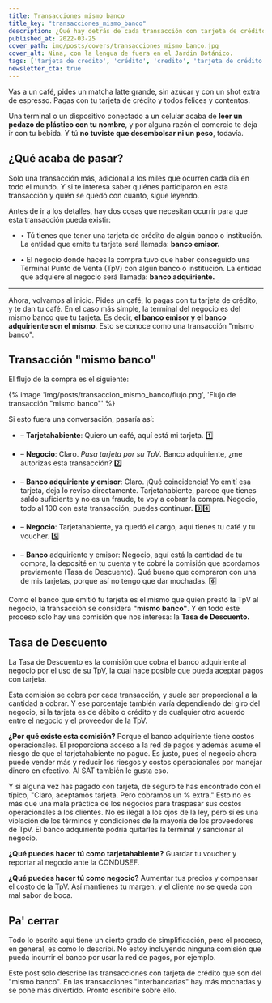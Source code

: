 ```yaml
---
title: Transacciones mismo banco
title_key: "transacciones_mismo_banco"
description: ¿Qué hay detrás de cada transacción con tarjeta de crédito? ¿Quiénes participan? ¿Quién se lleva cuánto?
published_at: 2022-03-25
cover_path: img/posts/covers/transacciones_mismo_banco.jpg
cover_alt: Nina, con la lengua de fuera en el Jardin Botánico.
tags: ['tarjeta de credito', 'crédito', 'credito', 'tarjeta de crédito', 'transacción mismo banco']
newsletter_cta: true
---
```


Vas a un café, pides un matcha latte grande, sin azúcar y con un shot extra de espresso. Pagas con tu tarjeta de crédito y todos felices y contentos.

Una terminal o un dispositivo conectado a un celular acaba de **leer un pedazo de plástico con tu nombre**, y por alguna razón el comercio te deja ir con tu bebida. Y tú **no tuviste que desembolsar ni un peso**, todavía.

## ¿Qué acaba de pasar?

Solo una transacción más, adicional a los miles que ocurren cada día en todo el mundo. Y si te interesa saber quiénes participaron en esta transacción y quién se quedó con cuánto, sigue leyendo.

Antes de ir a los detalles, hay dos cosas que necesitan ocurrir para que esta transacción pueda existir:

- • Tú tienes que tener una tarjeta de crédito de algún banco o institución. La entidad que emite tu tarjeta será llamada: **banco emisor.**

- • El negocio donde haces la compra tuvo que haber conseguido una Terminal Punto de Venta (TpV) con algún banco o institución. La entidad que adquiere al negocio será llamada: **banco adquiriente.**

***

Ahora, volvamos al inicio. Pides un café, lo pagas con tu tarjeta de crédito, y te dan tu café. En el caso más simple, la terminal del negocio es del mismo banco que tu tarjeta. Es decir, **el banco emisor y el banco adquiriente son el mismo**. Esto se conoce como una transacción "mismo banco".

## Transacción "mismo banco"

El flujo de la compra es el siguiente:

{% image 'img/posts/transaccion_mismo_banco/flujo.png', 'Flujo de transacción "mismo banco"' %}

Si esto fuera una conversación, pasaría así:

- – **Tarjetahabiente**: Quiero un café, aquí está mi tarjeta. 1️⃣

- – **Negocio**: Claro. *Pasa tarjeta por su TpV*. Banco adquiriente, ¿me autorizas esta transacción? 2️⃣

- – **Banco adquiriente y emisor**: Claro. ¡Qué coincidencia! Yo emití esa tarjeta, deja lo reviso directamente. Tarjetahabiente, parece que tienes saldo suficiente y no es un fraude, te voy a cobrar la compra. Negocio, todo al 100 con esta transacción, puedes continuar. 3️⃣4️⃣

- – **Negocio**: Tarjetahabiente, ya quedó el cargo, aquí tienes tu café y tu voucher. 5️⃣

- – **Banco** adquiriente y emisor: Negocio, aquí está la cantidad de tu compra, la deposité en tu cuenta y te cobré la comisión que acordamos previamente (Tasa de Descuento). Qué bueno que compraron con una de mis tarjetas, porque así no tengo que dar mochadas. 6️⃣

Como el banco que emitió tu tarjeta es el mismo que quien prestó la TpV al negocio, la transacción se considera **"mismo banco"**. Y en todo este proceso solo hay una comisión que nos interesa: la **Tasa de Descuento.**

## Tasa de Descuento

La Tasa de Descuento es la comisión que cobra el banco adquiriente al negocio por el uso de su TpV, la cual hace posible que pueda aceptar pagos con tarjeta.

Esta comisión se cobra por cada transacción, y suele ser proporcional a la cantidad a cobrar. Y ese porcentaje también varía dependiendo del giro del negocio, si la tarjeta es de débito o crédito y de cualquier otro acuerdo entre el negocio y el proveedor de la TpV.

**¿Por qué existe esta comisión?** Porque el banco adquiriente tiene costos operacionales. Él proporciona acceso a la red de pagos y además asume el riesgo de que el tarjetahabiente no pague. Es justo, pues el negocio ahora puede vender más y reducir los riesgos y costos operacionales por manejar dinero en efectivo. Al SAT también le gusta eso.

Y si alguna vez has pagado con tarjeta, de seguro te has encontrado con el típico, "Claro, aceptamos tarjeta. Pero cobramos un % extra." Esto no es más que una mala práctica de los negocios para traspasar sus costos operacionales a los clientes. No es ilegal a los ojos de la ley, pero sí es una violación de los términos y condiciones de la mayoría de los proveedores de TpV. El banco adquiriente podría quitarles la terminal y sancionar al negocio.

**¿Qué puedes hacer tú como tarjetahabiente?** Guardar tu voucher y reportar al negocio ante la CONDUSEF.

**¿Qué puedes hacer tú como negocio?** Aumentar tus precios y compensar el costo de la TpV. Así mantienes tu margen, y el cliente no se queda con mal sabor de boca.

## Pa' cerrar

Todo lo escrito aquí tiene un cierto grado de simplificación, pero el proceso, en general, es como lo describí. No estoy incluyendo ninguna comisión que pueda incurrir el banco por usar la red de pagos, por ejemplo.

Este post solo describe las transacciones con tarjeta de crédito que son del "mismo banco". En las transacciones "interbancarias" hay más mochadas y se pone más divertido. Pronto escribiré sobre ello.